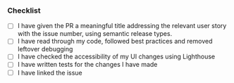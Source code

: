 ### Checklist

- [ ] I have given the PR a meaningful title addressing the relevant user story with the issue number, using semantic release types. 
- [ ] I have read through my code, followed best practices and removed leftover debugging
- [ ] I have checked the accessibility of my UI changes using Lighthouse
- [ ] I have written tests for the changes I have made
- [ ] I have linked the issue